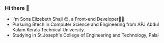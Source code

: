 ### Hi there 👋

<!--
**Sonaelizebeth/Sonaelizebeth** is a ✨ _special_ ✨ repository because its `README.md` (this file) appears on your GitHub profile.

Here are some ideas to get you Started-->
- I'm Sona Elizebeth Shaji 😊,
     a Front-end Developer👩‍💻
- Pursuing Btech in Computer Science and Engineering from
 APJ Abdul Kalam Kerala Technical University.
- Studying in St.Joseph's College of Engineering and Technology, Palai 
```
